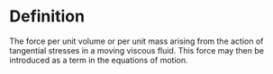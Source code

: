 # Definition

The force per unit volume or per unit mass arising from the action of
tangential stresses in a moving viscous fluid. This force may then be
introduced as a term in the equations of motion.
